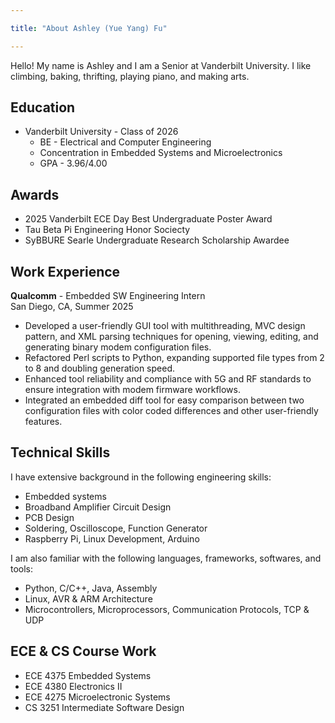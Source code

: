 ```yaml
---

title: "About Ashley (Yue Yang) Fu"

---
```

Hello! My name is Ashley and I am a Senior at Vanderbilt University. I like climbing, baking, thrifting, playing piano, and making arts. 

## Education

* Vanderbilt University - Class of 2026
  * BE - Electrical and Computer Engineering
  * Concentration in Embedded Systems and Microelectronics
  * GPA - 3.96/4.00
  
## Awards

* 2025 Vanderbilt ECE Day Best Undergraduate Poster Award
* Tau Beta Pi Engineering Honor Sociecty
* SyBBURE Searle Undergraduate Research Scholarship Awardee

## Work Experience

**Qualcomm** - Embedded SW Engineering Intern  
San Diego, CA, Summer 2025
* Developed a user-friendly GUI tool with multithreading, MVC design pattern, and XML parsing techniques for opening, viewing, editing, and generating binary modem configuration files.
* Refactored Perl scripts to Python, expanding supported file types from 2 to 8 and doubling generation speed.
* Enhanced tool reliability and compliance with 5G and RF standards to ensure integration with modem firmware workflows. 
* Integrated an embedded diff tool for easy comparison between two configuration files with color coded differences and other user-friendly features.


## Technical Skills

I have extensive background in the following engineering skills:
* Embedded systems
* Broadband Amplifier Circuit Design
* PCB Design
* Soldering, Oscilloscope, Function Generator
* Raspberry Pi, Linux Development, Arduino

I am also familiar with the following languages, frameworks, softwares, and tools:
* Python, C/C++, Java, Assembly
* Linux, AVR & ARM Architecture
* Microcontrollers, Microprocessors, Communication Protocols, TCP & UDP

## ECE & CS Course Work
* ECE 4375 Embedded Systems
* ECE 4380 Electronics II
* ECE 4275 Microelectronic Systems
* CS 3251 Intermediate Software Design
